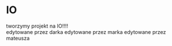 # IO

tworzymy projekt na IO!!!!<br>
edytowane przez darka
edytowane przez marka
edytowane przez mateusza
